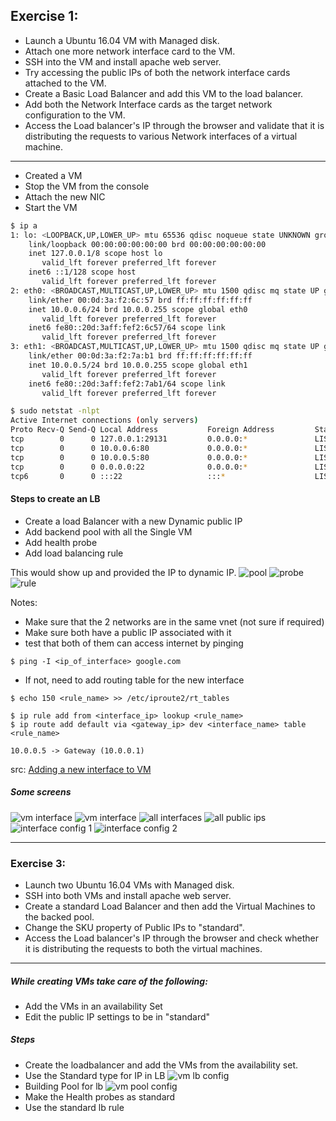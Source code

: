 ## Exercise 1:
* Launch a Ubuntu 16.04 VM with Managed disk.
* Attach one more network interface card to the VM.
* SSH into the VM and install apache web server.
* Try accessing the public IPs of both the network interface cards attached to the VM.
* Create a Basic Load Balancer and add this VM to the load balancer.
* Add both the Network Interface cards as the target network configuration to the VM.
* Access the Load balancer's IP through the browser and validate that it is distributing the requests to various Network interfaces of a virtual machine.
---
* Created a VM
* Stop the VM from the console
* Attach the new NIC
* Start the VM

```bash
$ ip a
1: lo: <LOOPBACK,UP,LOWER_UP> mtu 65536 qdisc noqueue state UNKNOWN group default qlen 1000
    link/loopback 00:00:00:00:00:00 brd 00:00:00:00:00:00
    inet 127.0.0.1/8 scope host lo
       valid_lft forever preferred_lft forever
    inet6 ::1/128 scope host
       valid_lft forever preferred_lft forever
2: eth0: <BROADCAST,MULTICAST,UP,LOWER_UP> mtu 1500 qdisc mq state UP group default qlen 1000
    link/ether 00:0d:3a:f2:6c:57 brd ff:ff:ff:ff:ff:ff
    inet 10.0.0.6/24 brd 10.0.0.255 scope global eth0
       valid_lft forever preferred_lft forever
    inet6 fe80::20d:3aff:fef2:6c57/64 scope link
       valid_lft forever preferred_lft forever
3: eth1: <BROADCAST,MULTICAST,UP,LOWER_UP> mtu 1500 qdisc mq state UP group default qlen 1000
    link/ether 00:0d:3a:f2:7a:b1 brd ff:ff:ff:ff:ff:ff
    inet 10.0.0.5/24 brd 10.0.0.255 scope global eth1
       valid_lft forever preferred_lft forever
    inet6 fe80::20d:3aff:fef2:7ab1/64 scope link
       valid_lft forever preferred_lft forever
```
```bash
$ sudo netstat -nlpt
Active Internet connections (only servers)
Proto Recv-Q Send-Q Local Address           Foreign Address         State       PID/Program name
tcp        0      0 127.0.0.1:29131         0.0.0.0:*               LISTEN      2510/mdsd
tcp        0      0 10.0.0.6:80             0.0.0.0:*               LISTEN      2902/python
tcp        0      0 10.0.0.5:80             0.0.0.0:*               LISTEN      2870/python
tcp        0      0 0.0.0.0:22              0.0.0.0:*               LISTEN      1380/sshd
tcp6       0      0 :::22                   :::*                    LISTEN      1380/sshd
```
#### Steps to create an LB

* Create a load Balancer with a new Dynamic public IP
* Add backend pool with all the Single VM
* Add health probe
* Add load balancing rule

This would show up and provided the IP to dynamic IP.
![pool](./ex4a_pool.png)
![probe](./ex4a_probe.png)
![rule](./ex4a_lb_rule.png)

Notes:
* Make sure that the 2 networks are in the same vnet (not sure if required)
* Make sure both have a public IP associated with it
* test that both of them can access internet by pinging
```
$ ping -I <ip_of_interface> google.com
```

* If not, need to add routing table for the new interface

```
$ echo 150 <rule_name> >> /etc/iproute2/rt_tables

$ ip rule add from <interface_ip> lookup <rule_name>
$ ip route add default via <gateway_ip> dev <interface_name> table <rule_name>
```
`10.0.0.5 -> Gateway (10.0.0.1)`

src: [Adding a new interface to VM](https://docs.microsoft.com/en-us/azure/virtual-network/virtual-network-multiple-ip-addresses-portal)

##### Some screens
![vm interface](./ex4a_vm_interface_1.png)
![vm interface](./ex4a_vm_interface_2.png)
![all interfaces](./ex4a_vm_interfaces.png)
![all public ips](./ex4a_vm_interface_1.png)
![interface config 1](./ex4a_vm_interface_config_1.png)
![interface config 2](./ex4a_vm_interface_config_2.png)

---
### Exercise 3:

* Launch two Ubuntu 16.04 VMs with Managed disk.
* SSH into both VMs and install apache web server.
* Create a standard Load Balancer and then add the Virtual Machines to the backed pool.
* Change the SKU property of Public IPs to "standard".
* Access the Load balancer's IP through the browser and check whether it is distributing the requests to both the virtual machines.

---
##### While creating VMs take care of the following:
* Add the VMs in an availability Set
* Edit the public IP settings to be in "standard"

##### Steps
* Create the loadbalancer and add the VMs from the availability set.
* Use the Standard type for IP in LB
![vm lb config](./ex4c_vm_lb.png)
* Building Pool for lb
![vm pool config](./ex4c_vm_pool.png)
* Make the Health probes as standard
* Use the standard lb rule
